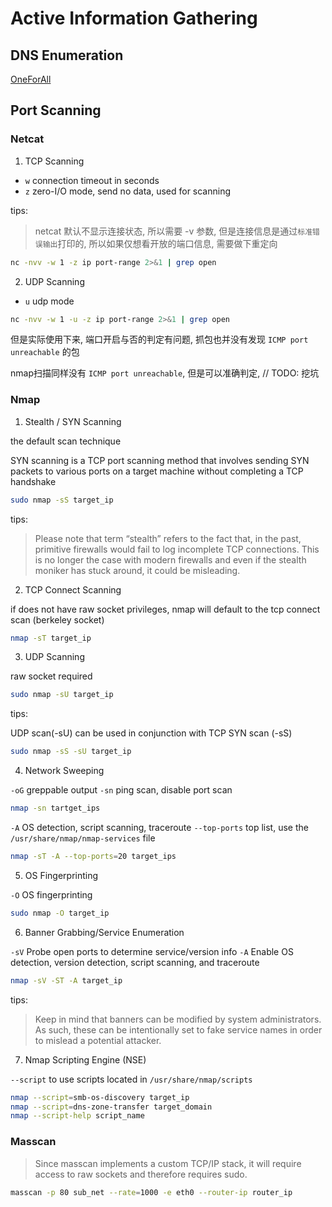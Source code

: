 # Active Information Gathering

## DNS Enumeration

[OneForAll](https://github.com/shmilylty/OneForAll)


## Port Scanning

### Netcat

1. TCP Scanning

- `w` connection timeout in seconds
- `z` zero-I/O mode, send no data, used for scanning

tips:

> netcat 默认不显示连接状态, 所以需要 -v 参数, 但是连接信息是通过`标准错误输出`打印的, 所以如果仅想看开放的端口信息, 需要做下重定向

```bash
nc -nvv -w 1 -z ip port-range 2>&1 | grep open
```

2. UDP Scanning

- `u` udp mode

```bash
nc -nvv -w 1 -u -z ip port-range 2>&1 | grep open
```

但是实际使用下来, 端口开启与否的判定有问题, 抓包也并没有发现 `ICMP port unreachable` 的包

nmap扫描同样没有 `ICMP port unreachable`, 但是可以准确判定, // TODO: 挖坑

### Nmap

1. Stealth / SYN Scanning

the default scan technique

SYN scanning is a TCP port scanning method that involves sending SYN packets to various ports
on a target machine without completing a TCP handshake

```bash
sudo nmap -sS target_ip
```

tips:

> Please note that term “stealth” refers to the fact that, in the past, primitive
firewalls would fail to log incomplete TCP connections. This is no longer the case
with modern firewalls and even if the stealth moniker has stuck around, it could
be misleading.

2. TCP Connect Scanning

if does not have raw socket privileges, nmap will default to the tcp connect scan (berkeley socket)

```bash
nmap -sT target_ip
```

3. UDP Scanning

raw socket required

```bash
sudo nmap -sU target_ip
```

tips:

UDP scan(-sU) can be used in conjunction with TCP SYN scan (-sS)

```bash
sudo nmap -sS -sU target_ip
```

4. Network Sweeping

`-oG` greppable output
`-sn` ping scan, disable port scan

```bash
nmap -sn tartget_ips
```

`-A` OS detection, script scanning, traceroute
`--top-ports` top list, use the `/usr/share/nmap/nmap-services` file

```bash
nmap -sT -A --top-ports=20 target_ips
```

5. OS Fingerprinting

`-O` OS fingerprinting

```bash
sudo nmap -O target_ip
```

6. Banner Grabbing/Service Enumeration

`-sV` Probe open ports to determine service/version info
`-A` Enable OS detection, version detection, script scanning, and traceroute

```bash
nmap -sV -ST -A target_ip
```

tips:

> Keep in mind that banners can be modified by system administrators. As such, these can be
intentionally set to fake service names in order to mislead a potential attacker.

7. Nmap Scripting Engine (NSE)

`--script` to use scripts located in `/usr/share/nmap/scripts`

```bash
nmap --script=smb-os-discovery target_ip
nmap --script=dns-zone-transfer target_domain
nmap --script-help script_name
```

### Masscan

> Since masscan implements a custom TCP/IP stack, it will require access to raw sockets and therefore requires sudo.

```bash
masscan -p 80 sub_net --rate=1000 -e eth0 --router-ip router_ip
```